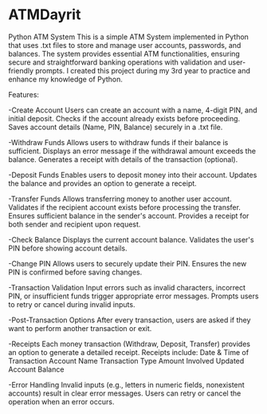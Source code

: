 # ATMDayrit
 
Python ATM System
This is a simple ATM System implemented in Python that uses .txt files to store and manage user accounts, passwords, and balances. The system provides essential ATM functionalities, ensuring secure and straightforward banking operations with validation and user-friendly prompts. I created this project during my 3rd year to practice and enhance my knowledge of Python.

Features:

-Create Account
Users can create an account with a name, 4-digit PIN, and initial deposit.
Checks if the account already exists before proceeding.
Saves account details (Name, PIN, Balance) securely in a .txt file.

-Withdraw Funds
Allows users to withdraw funds if their balance is sufficient.
Displays an error message if the withdrawal amount exceeds the balance.
Generates a receipt with details of the transaction (optional).

-Deposit Funds
Enables users to deposit money into their account.
Updates the balance and provides an option to generate a receipt.

-Transfer Funds
Allows transferring money to another user account.
Validates if the recipient account exists before processing the transfer.
Ensures sufficient balance in the sender's account.
Provides a receipt for both sender and recipient upon request.

-Check Balance
Displays the current account balance.
Validates the user's PIN before showing account details.

-Change PIN
Allows users to securely update their PIN.
Ensures the new PIN is confirmed before saving changes.

-Transaction Validation
Input errors such as invalid characters, incorrect PIN, or insufficient funds trigger appropriate error messages.
Prompts users to retry or cancel during invalid inputs.

-Post-Transaction Options
After every transaction, users are asked if they want to perform another transaction or exit.

-Receipts
Each money transaction (Withdraw, Deposit, Transfer) provides an option to generate a detailed receipt.
Receipts include:
Date & Time of Transaction
Account Name
Transaction Type
Amount Involved
Updated Account Balance

-Error Handling
Invalid inputs (e.g., letters in numeric fields, nonexistent accounts) result in clear error messages.
Users can retry or cancel the operation when an error occurs.



